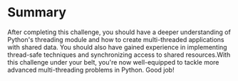 # Summary

After completing this challenge, you should have a deeper understanding of Python's threading module and how to create multi-threaded applications with shared data. You should also have gained experience in implementing thread-safe techniques and synchronizing access to shared resources.With this challenge under your belt, you're now well-equipped to tackle more advanced multi-threading problems in Python. Good job!
